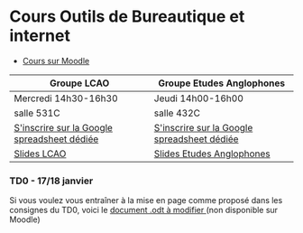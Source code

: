 # Cours Outils de Bureautique et internet 

- [Cours sur Moodle](https://moodlesupd.script.univ-paris-diderot.fr/course/view.php?id=10115)  

Groupe LCAO | Groupe Etudes Anglophones  
------------ | -------------
Mercredi 14h30-16h30 | Jeudi 14h00-16h00  
salle 531C | salle 432C  
[S'inscrire sur la Google spreadsheet dédiée](https://goo.gl/BiyVmh) | [S'inscrire sur la Google spreadsheet dédiée](https://goo.gl/h1SvhX)  
<a href="./source/td0_lcao.pdf" target="_blank">Slides LCAO</a> | <a href="./source/td0_ea.pdf" target="_blank">Slides Etudes Anglophones</a>  

### TD0 - 17/18 janvier  
Si vous voulez vous entraîner à la mise en page comme proposé dans les consignes du TD0, voici le <a href="./source/obi-td0-consignes.odt">document .odt à modifier </a>(non disponible sur Moodle)
